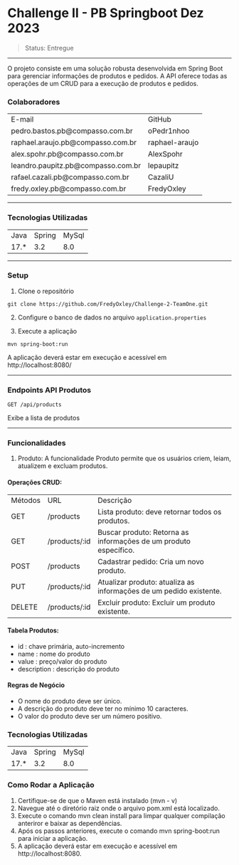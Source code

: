 # Challenge II - PB Springboot Dez 2023
> Status: Entregue
-------------------------------------------------------------------------------------------------------


O projeto consiste em uma solução robusta desenvolvida em Spring Boot para gerenciar informações de produtos e pedidos. A API oferece todas as operações de um CRUD para a execução de produtos e pedidos.

### Colaboradores

<table>
  <tr>
    <td>E-mail</td>
    <td>GitHub</td>
  </tr>
  <tr>
    <td>pedro.bastos.pb@compasso.com.br</td>
    <td>oPedr1nhoo</td>
  </tr>
   <tr>
    <td>raphael.araujo.pb@compasso.com.br</td>
    <td>raphael-araujo</td>
  </tr>
   <tr>
    <td>alex.spohr.pb@compasso.com.br</td>
    <td>AlexSpohr</td>
  </tr>
   <tr>
    <td>leandro.paupitz.pb@compasso.com.br</td>
    <td>lepaupitz</td>
  </tr>
   <tr>
    <td>rafael.cazali.pb@compasso.com.br</td>
    <td>CazaliU</td>
  </tr>
    <tr>
    <td>fredy.oxley.pb@compasso.com.br</td>
    <td>FredyOxley</td>
  </tr>
</table>

-------------------------------------------------------------------------------------------------------

### Tecnologias Utilizadas
<table>
  <tr>
    <td>Java</td>
    <td>Spring</td>
    <td>MySql</td>
  </tr>
  <tr>
    <td>17.*</td>
    <td>3.2</td>
    <td>8.0</td>
  </tr>
</table>

-------------------------------------------------------------------------------------------------------

### Setup
1. Clone o repositório
```
git clone https://github.com/FredyOxley/Challenge-2-TeamOne.git
```
2. Configure o banco de dados no arquivo `application.properties`

3. Execute a aplicação
```
mvn spring-boot:run
```
A aplicação deverá estar em execução e acessível em http://localhost:8080/

-------------------------------------------------------------------------------------------------------

### Endpoints API Produtos

`GET /api/products`

Exibe a lista de produtos












-------------------------------------------------------------------------------------------------------


### Funcionalidades
1. Produto: A funcionalidade Produto permite que os usuários criem, leiam, atualizem e excluam produtos.

#### Operações CRUD:
<table>
  <tr>
    <td>Métodos</td>
    <td>URL</td>
    <td>Descrição</td>
  </tr>
  <tr>
    <td>GET</td>
    <td>/products</td>
    <td>Lista produto: deve retornar todos os produtos.
</td>
  </tr>
  <tr>
    <td>GET</td>
    <td>/products/:id</td>
    <td>Buscar produto: Retorna as informações de um produto específico.</td>
  </tr>
    </tr>
  <tr>
    <td>POST</td>
    <td>/products</td>
    <td>Cadastrar pedido: Cria um novo produto.</td>
  </tr>
    </tr>
  <tr>
    <td>PUT</td>
    <td>/products/:id</td>
    <td>Atualizar produto: atualiza as informações de um pedido existente.</td>
  </tr>
  </tr>
    <tr>
    <td>DELETE</td>
    <td>/products/:id</td>
    <td>Excluir produto: Excluir um produto existente.</td>
  </tr>
</table>

#### Tabela Produtos:
+ id : chave primária, auto-incremento
+ name : nome do produto
+ value : preço/valor do produto
+ description : descrição do produto

#### Regras de Negócio
+ O nome do produto deve ser único.
+ A descrição do produto deve ter no mínimo 10 caracteres.
+ O valor do produto deve ser um número positivo.


### Tecnologias Utilizadas
<table>
  <tr>
    <td>Java</td>
    <td>Spring</td>
    <td>MySql</td>
  </tr>
  <tr>
    <td>17.*</td>
    <td>3.2</td>
    <td>8.0</td>
  </tr>
</table>

### Como Rodar a Aplicação
1. Certifique-se de que o Maven está instalado (mvn - v)
2. Navegue até o diretório raiz onde o arquivo pom.xml está localizado.
3. Execute o comando mvn clean install para limpar qualquer compilação anteriror e baixar as dependências.
4. Após os passos anteriores, execute o comando mvn spring-boot:run para iniciar a aplicação.
5. A aplicação deverá estar em execução e acessível em http://localhost:8080.
